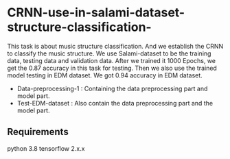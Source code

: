 # CRNN-use-in-salami-dataset-structure-classification-

This task is about music structure classification. And we establish the CRNN to classify the music structure. We use Salami-dataset to be the training data, testing data and validation data. After we trained it 1000 Epochs, we get the 0.87 accuracy in this task for testing. Then we also use the trained model testing in EDM dataset. We got 0.94 accuracy in EDM dataset.

* Data-preprocessing-1 : Containing the data preprocessing part and model part.
* Test-EDM-dataset : Also contain the data preprocessing part and the model part.

## Requirements
python 3.8
tensorflow 2.x.x
